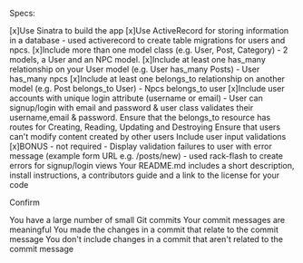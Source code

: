 Specs:

 [x]Use Sinatra to build the app
 [x]Use ActiveRecord for storing information in a database - used activerecord to create table migrations for users and npcs.
 [x]Include more than one model class (e.g. User, Post, Category) - 2 models, a User and an NPC model.
 [x]Include at least one has_many relationship on your User model (e.g. User has_many Posts) - User has_many npcs
 [x]Include at least one belongs_to relationship on another model (e.g. Post belongs_to User) - Npcs belongs_to user
 [x]Include user accounts with unique login attribute (username or email) - User can signup/login with email and password & user class validates their username,email & password.
 Ensure that the belongs_to resource has routes for Creating, Reading, Updating and Destroying
 Ensure that users can't modify content created by other users
 Include user input validations
 [x]BONUS - not required - Display validation failures to user with error message (example form URL e.g. /posts/new) - used rack-flash to create errors for signup/login views
 Your README.md includes a short description, install instructions, a contributors guide and a link to the license for your code

Confirm

 You have a large number of small Git commits
 Your commit messages are meaningful
 You made the changes in a commit that relate to the commit message
 You don't include changes in a commit that aren't related to the commit message